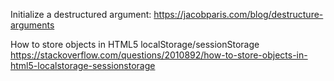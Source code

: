 Initialize a destructured argument: https://jacobparis.com/blog/destructure-arguments

How to store objects in HTML5 localStorage/sessionStorage https://stackoverflow.com/questions/2010892/how-to-store-objects-in-html5-localstorage-sessionstorage